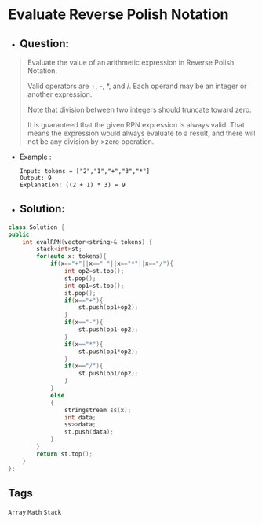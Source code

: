 # Evaluate Reverse Polish Notation
- ## Question:
>Evaluate the value of an arithmetic expression in Reverse Polish Notation.
>
>Valid operators are +, -, *, and /. Each operand may be an integer or another expression.
>
>Note that division between two integers should truncate toward zero.
>
>It is guaranteed that the given RPN expression is always valid. That means the expression would always evaluate to a result, and there will not be any division by >zero operation.

- Example :

      Input: tokens = ["2","1","+","3","*"]
      Output: 9
      Explanation: ((2 + 1) * 3) = 9
      
- ## Solution:
```cpp
class Solution {
public:
    int evalRPN(vector<string>& tokens) {
        stack<int>st;
        for(auto x: tokens){
            if(x=="+"||x=="-"||x=="*"||x=="/"){
                int op2=st.top();
                st.pop();
                int op1=st.top();
                st.pop();
                if(x=="+"){
                    st.push(op1+op2);
                }
                if(x=="-"){
                    st.push(op1-op2);
                }
                if(x=="*"){
                    st.push(op1*op2);
                }
                if(x=="/"){
                    st.push(op1/op2);
                }
            }
            else
            {
                stringstream ss(x);
                int data;
                ss>>data;
                st.push(data);
            }
        }
        return st.top();
    }
};
```

## Tags
`Array` `Math` `Stack`

